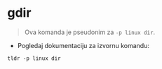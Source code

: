 # gdir

> Ova komanda je pseudonim za `-p linux dir`.

- Pogledaj dokumentaciju za izvornu komandu:

`tldr -p linux dir`
